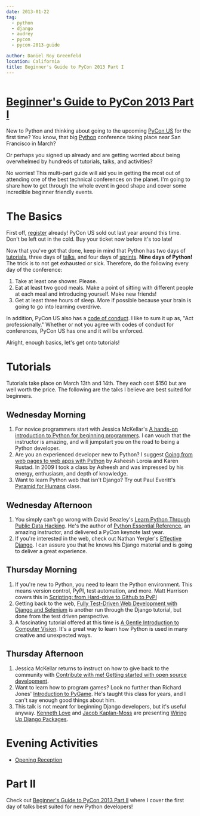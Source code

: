 ```yaml
---
date: 2013-01-22
tag:
  - python
  - django
  - audrey
  - pycon
  - pycon-2013-guide

author: Daniel Roy Greenfeld
location: California
title: Beginner's Guide to PyCon 2013 Part I
---
```


<div class="twelve wide column">
  <h1 class="ui block header">
    <div class="content">
      <a href="/beginners-guide-pycon-2013-part-1 "
        >Beginner's Guide to PyCon 2013 Part I</a
      >
    </div>
  </h1>
  <p>
    New to Python and thinking about going to the upcoming
    <a href="https://us.pycon.org/2013/" target="_blank">PyCon US</a> for the
    first time? You know, that big
    <a href="http://python.org" target="_blank">Python</a> conference taking
    place near San Francisco in March?
  </p>
  <p>
    Or perhaps you signed up already and are getting worried about being
    overwhelmed by hundreds of tutorials, talks, and activities?
  </p>
  <p>
    No worries! This multi-part guide will aid you in getting the most out of
    attending one of the best technical conferences on the planet. I'm going to
    share how to get through the whole event in good shape and cover some
    incredible beginner friendly events.
  </p>
  <h1 id="the-basics">The Basics</h1>
  <p>
    First off,
    <a href="https://us.pycon.org/2013/registration/register/" target="_blank"
      >register</a
    >
    already! PyCon US sold out last year around this time. Don't be left out in
    the cold. Buy your ticket now before it's too late!
  </p>
  <p>
    Now that you've got that done, keep in mind that Python has two days of
    <a href="https://us.pycon.org/2013/schedule/tutorials/" target="_blank"
      >tutorials</a
    >, three days of
    <a href="https://us.pycon.org/2013/schedule/talks/" target="_blank">talks</a
    >, and four days of
    <a href="https://us.pycon.org/2013/community/sprints/" target="_blank"
      >sprints</a
    >. <strong>Nine days of Python!</strong> The trick is to not get exhausted
    or sick. Therefore, do the following every day of the conference:
  </p>
  <ol>
    <li>Take at least one shower. Please.</li>
    <li>
      Eat at least two good meals. Make a point of sitting with different people
      at each meal and introducing yourself. Make new friends!
    </li>
    <li>
      Get at least three hours of sleep. More if possible because your brain is
      going to go into learning overdrive.
    </li>
  </ol>
  <p>
    In addition, PyCon US also has a
    <a href="https://us.pycon.org/2013/about/code-of-conduct/" target="_blank"
      >code of conduct</a
    >. I like to sum it up as, "Act professionally." Whether or not you agree
    with codes of conduct for conferences, PyCon US has one and it will be
    enforced.
  </p>
  <p>Alright, enough basics, let's get onto tutorials!</p>
  <h1 id="tutorials">Tutorials</h1>
  <p>
    Tutorials take place on March 13th and 14th. They each cost $150 but are
    well worth the price. The following are the talks I believe are best suited
    for beginners.
  </p>
  <h2 id="wednesday-morning">Wednesday Morning</h2>
  <ol>
    <li>
      For novice programmers start with Jessica McKellar's
      <a
        href="https://us.pycon.org/2013/schedule/presentation/1/"
        target="_blank"
        >A hands-on introduction to Python for beginning programmers</a
      >. I can vouch that the instructor is amazing, and will jumpstart you on
      the road to being a Python developer.
    </li>
    <li>
      Are you an experienced developer new to Python? I suggest
      <a
        href="https://us.pycon.org/2013/schedule/presentation/8/"
        target="_blank"
        >Going from web pages to web apps with Python</a
      >
      by Asheesh Loroia and Karen Rustad. In 2009 I took a class by Asheesh and
      was impressed by his energy, enthusiasm, and depth of knowledge.
    </li>
    <li>
      Want to learn Python web that isn't Django? Try out Paul Everitt's
      <a
        href="https://us.pycon.org/2013/schedule/presentation/12/"
        target="_blank"
        >Pyramid for Humans</a
      >
      class.
    </li>
  </ol>
  <h2 id="wednesday-afternoon">Wednesday Afternoon</h2>
  <ol>
    <li>
      You simply can't go wrong with David Beazley's
      <a
        href="https://us.pycon.org/2013/schedule/presentation/2/"
        target="_blank"
        >Learn Python Through Public Data Hacking</a
      >. He's the author of
      <a
        href="http://www.amazon.com/Python-Essential-Reference-4th-Edition/dp/0672329786/?ie=UTF8&amp;tag=ihpydanny-20"
        target="_blank"
        >Python Essential Reference</a
      >, an amazing instructor, and delivered a PyCon keynote last year.
    </li>
    <li>
      If you're interested in the web, check out Nathan Yergler's
      <a
        href="https://us.pycon.org/2013/schedule/presentation/9/"
        target="_blank"
        >Effective Django</a
      >. I can assure you that he knows his Django material and is going to
      deliver a great experience.
    </li>
  </ol>
  <h2 id="thursday-morning">Thursday Morning</h2>
  <ol>
    <li>
      If you're new to Python, you need to learn the Python environment. This
      means version control, PyPI, test automation, and more. Matt Harrison
      covers this in
      <a
        href="https://us.pycon.org/2013/schedule/presentation/3/"
        target="_blank"
        >Scripting: from Hard-drive to Github to PyPI</a
      >
    </li>
    <li>
      Getting back to the web,
      <a
        href="https://us.pycon.org/2013/schedule/presentation/10/"
        target="_blank"
        >Fully Test-Driven Web Development with Django and Selenium</a
      >
      is another run through the Django tutorial, but done from the test driven
      perspective.
    </li>
    <li>
      A fascinating tutorial offered at this time is
      <a
        href="https://us.pycon.org/2013/schedule/presentation/30/"
        target="_blank"
        >A Gentle Introduction to Computer Vision</a
      >. It's a great way to learn how Python is used in many creative and
      unexpected ways.
    </li>
  </ol>
  <h2 id="thursday-afternoon">Thursday Afternoon</h2>
  <ol>
    <li>
      Jessica McKellar returns to instruct on how to give back to the community
      with
      <a
        href="https://us.pycon.org/2013/schedule/presentation/4/"
        target="_blank"
        >Contribute with me! Getting started with open source development</a
      >.
    </li>
    <li>
      Want to learn how to program games? Look no further than Richard Jones'
      <a
        href="https://us.pycon.org/2013/schedule/presentation/19/"
        target="_blank"
        >Introduction to PyGame</a
      >. He's taught this class for years, and I can't say enough good things
      about him.
    </li>
    <li>
      This talk is not meant for beginning Django developers, but it's useful
      anyway.
      <a href="http://gettingstartedwithdjango.com/" target="_blank"
        >Kenneth Love</a
      >
      and
      <a href="http://jacobian.org" target="_blank">Jacob Kaplan-Moss</a> are
      presenting
      <a
        href="https://us.pycon.org/2013/schedule/presentation/11/"
        target="_blank"
        >Wiring Up Django Packages</a
      >.
    </li>
  </ol>
  <h1 id="evening-activities">Evening Activities</h1>
  <ul>
    <li>
      <a href="https://us.pycon.org/2013/events/reception/" target="_blank"
        >Opening Reception</a
      >
    </li>
  </ul>
  <h1 id="part-ii">Part II</h1>
  <p>
    Check out
    <a
      href="https://pydanny.com/beginners-guide-pycon-2013-part-2 "
      target="_blank"
      >Beginner's Guide to PyCon 2013 Part II</a
    >
    where I cover the first day of talks best suited for new Python developers!
  </p>
  </div>
